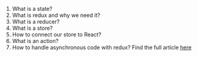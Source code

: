 1. What is a state?
2. What is redux and why we need it?
3. What is a reducer?
4. What is a store?
5. How to connect our store to React?
6. What is an action?
7. How to handle asynchronous code with redux?
Find the full article [here](https://dev.to/ibrahima92/7-steps-to-understand-react-redux-121j)
